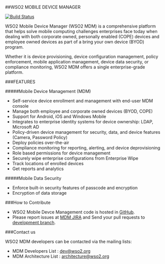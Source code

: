 ##WSO2 MOBILE DEVICE MANAGER

[![Build Status](https://wso2.org/jenkins/buildStatus/icon?job=product-mdm)](https://wso2.org/jenkins/view/Dashboard/job/product-mdm/)

WSO2 Mobile Device Manager (WSO2 MDM) is a comprehensive platform that helps solve mobile computing challenges enterprises face today when dealing with both corporate owned, personally enabled (COPE) devices and employee owned devices as part of a bring your own device (BYOD) program.

Whether it is device provisioning, device configuration management, policy enforcement, mobile application management, device data security, or compliance monitoring, WSO2 MDM offers a single enterprise-grade platform.

###FEATURES

#####Mobile Device Management (MDM)
* Self-service device enrollment and management with end-user MDM console
* Manage both employee and corporate owned devices (BYOD, COPE)
* Support for Android, iOS and Windows Mobile
* Integrates to enterprise identity systems for device ownership: LDAP, Microsoft AD
* Policy-driven device management for security, data, and device features (Camera, Password Policy)
* Deploy policies over-the-air
* Compliance monitoring for reporting, alerting, and device deprovisioning
* Role based permissions for device management
* Securely wipe enterprise configurations from Enterprise Wipe
* Track locations of enrolled devices
* Get reports and analytics
 
#####Mobile Data Security
* Enforce built-in security features of passcode and encryption
* Encryption of data storage
 
###How to Contribute

* WSO2 Mobile Devce Management code is hosted in [GitHub](https://github.com/wso2/product-mdm/).
* Please report issues at [MDM JIRA](https://wso2.org/jira/browse/MDM) and Send your pull requests to [development branch](https://github.com/wso2/product-mdm).

###Contact us

WSO2 MDM developers can be contacted via the mailing lists:

* MDM Developers List : dev@wso2.org
* MDM Architecture List : architecture@wso2.org

